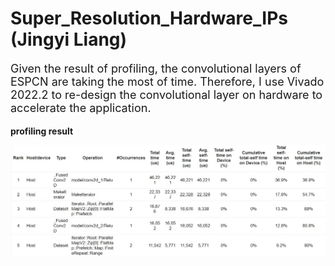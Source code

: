 # Super_Resolution_Hardware_IPs (Jingyi Liang)

<font size = 4>

Given the result of profiling, the convolutional layers of ESPCN are taking the most of time. Therefore, I use Vivado 2022.2 to re-design the convolutional layer on hardware to accelerate the application. 
 
</font>
 
**profiling result**

![image](https://github.com/Terrortorpe/FPGA-Consultancy/blob/clean/Super_Resolution_Hardware_IPs/profiling_result.jpg)
